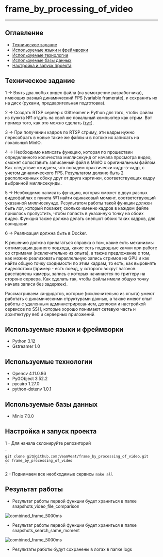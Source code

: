 # frame_by_processing_of_video 

---

## Оглавление
* [Техническое задание](#общее)
* [Используемые языки и фреймворки](#используемые-языки-и-фреймворки)
* [Используемые технологии](#используемые-технологие)
* [Используемые базы данных](#используемые-базы-данных)
* [Настройка и запуск проекта](#настройка-и-запуск-проекта)

## Техническое задание
1 -> Взять два любых видео файла (на усмотрение разработчика), имеющих разный динамический FPS (variable framerate), и сохранить их на диск (руками, предварительная подготовка).

2 -> Создать RTSP сервер с GStreamer и Python для того, чтобы файлы из пункта №1 отдать на свой же локальный компьютер как стрим. Вот пример того, как это можно сделать ([тут](https://stackoverflow.com/questions/59858898/how-to-convert-a-video-on-disk-to-a-rtsp-stream)).

3 -> При получении кадров по RTSP стриму, эти кадры нужно пересобрать в новые такие же файлы и в потоке их записать на локальный MinIO.

4 -> Необходимо написать функцию, которая по прошествии определенного количества миллисекунд от начала просмотра видео, сможет сопоставить записанный файл в MinIO с оригинальным файлом. Как следствие ожидаем, что попадем практически кадр-в-кадр, с учетом динамического FPS. Результатом должно быть 2 расположенных сбоку друг от друга картинки, соответствующих кадру выбранной миллисекунды.

5 -> Необходимо написать функцию, которая сможет в двух разных видеофайлах с пункта №1 найти одинаковый момент, соответствующий указанной миллисекунде. Результатом работы такой функции должен быть лог, который покажет, сколько именно кадров в каждом файле пришлось пропустить, чтобы попасть в указанную точку на обоих видео. Функция также должна делать снэпшот обоих таких кадров, для валидации.

6 -> Реализация должна быть в Docker.

К решению должна прилагаться справка о том, какие есть механизмы оптимизации данного подхода, какие есть подводные камни при работе со стримами (исключительно из опыта), а также предложение о том, как можно реализовать параллельную запись стримов на GPU и как найти общую точку сходимости по этим кадрам, то есть, как выровнять видеопотоки (пример - есть поезд, у которого вокруг вагонов расставлены камеры, запись с которых начинается по триггеру на стороне сервера. Как сделать так, чтобы файлы имели общую точку начала записи без задержек).

Рассматриваем кандидатов, которые (исключительно из опыта) умеют работать с динамическими структурами данных, а также имеют опыт работы с удаленным администрированием, деплоем и настройкой сервисов по SSH, которые хорошо понимают сетевую часть и архитектуру веб и серверных приложений.

## Используемые языки и фреймворки
- Python 3.12
- Gstreamer 1.0

## Используемые технологии
- Opencv 4.11.0.86
- PyGObject 3.52.2
- pycairo 1.27.0
- python-dotenv 1.0.1

## Используемые базы данных
- Minio 7.0.0

## Настройка и запуск проекта
1 - Для начала склонируйте репозиторий

    `
    git clone git@github.com:VeamVeat/frame_by_processing_of_video.git
    cd frame_by_processing_of_video
    `

2 - Поднимаем все необходимые сервисы
    `make all`

## Результат работы

- Результат работы первой функции будет храниться в папке snapshots_video_file_comparison

![combined_frame_5000ms](https://github.com/user-attachments/assets/eaabf312-e43d-45cc-b92f-f294c6d2e3e9)

- Результат работы первой функции будет храниться в папке snapshots_search_same_moment

![combined_frame_5000ms](https://github.com/user-attachments/assets/b96c2efa-0287-4fca-afdc-bc11e46a7212)

-  Результаты работы будут сохранены в логах в папке logs
